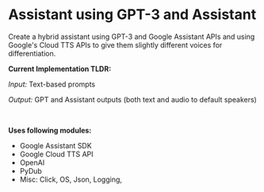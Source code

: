 # Assistant using GPT-3 and Assistant

Create a hybrid assistant using GPT-3 and Google Assistant APIs and using Google's Cloud TTS APIs to give them slightly different voices for differentiation.

**Current Implementation TLDR:**

*Input:* Text-based prompts

*Output:* GPT and Assistant outputs (both text and audio to default speakers)

<br>

**Uses following modules:**

- Google Assistant SDK
- Google Cloud TTS API
- OpenAI
- PyDub
- Misc: Click, OS, Json, Logging,
